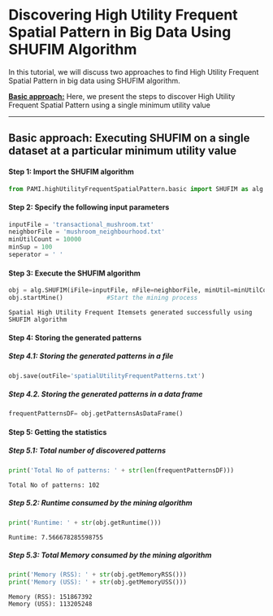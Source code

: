 # Discovering High Utility Frequent Spatial Pattern in Big Data Using SHUFIM Algorithm

In this tutorial, we will discuss two approaches to find High Utility Frequent Spatial Pattern in big data using SHUFIM algorithm.

[__Basic approach:__](#basicApproach) Here, we present the steps to discover High Utility Frequent Spatial Pattern using a single minimum utility value

***

## <a id='basicApproach'>Basic approach: Executing SHUFIM on a single dataset at a particular minimum utility value</a>

#### Step 1: Import the SHUFIM algorithm


```python
from PAMI.highUtilityFrequentSpatialPattern.basic import SHUFIM as alg
```

#### Step 2: Specify the following input parameters


```python
inputFile = 'transactional_mushroom.txt'
neighborFile = 'mushroom_neighbourhood.txt'
minUtilCount = 10000
minSup = 100
seperator = ' '       
```

#### Step 3: Execute the SHUFIM algorithm


```python
obj = alg.SHUFIM(iFile=inputFile, nFile=neighborFile, minUtil=minUtilCount, minSup=minSup, sep=seperator)    #initialize
obj.startMine()            #Start the mining process
```

    Spatial High Utility Frequent Itemsets generated successfully using SHUFIM algorithm


#### Step 4: Storing the generated patterns

##### Step 4.1: Storing the generated patterns in a file


```python
obj.save(outFile='spatialUtilityFrequentPatterns.txt')
```

##### Step 4.2. Storing the generated patterns in a data frame


```python
frequentPatternsDF= obj.getPatternsAsDataFrame()
```

#### Step 5: Getting the statistics

##### Step 5.1: Total number of discovered patterns 


```python
print('Total No of patterns: ' + str(len(frequentPatternsDF)))
```

    Total No of patterns: 102


##### Step 5.2: Runtime consumed by the mining algorithm


```python
print('Runtime: ' + str(obj.getRuntime()))
```

    Runtime: 7.566678285598755


##### Step 5.3: Total Memory consumed by the mining algorithm


```python
print('Memory (RSS): ' + str(obj.getMemoryRSS()))
print('Memory (USS): ' + str(obj.getMemoryUSS()))
```

    Memory (RSS): 151867392
    Memory (USS): 113205248

